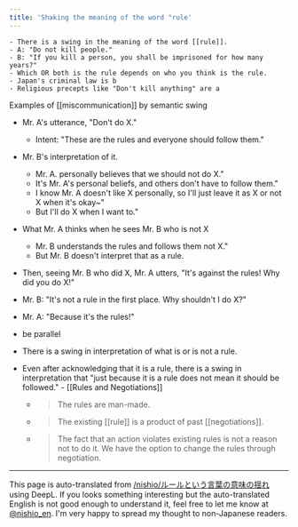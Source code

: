 ```yaml
---
title: 'Shaking the meaning of the word "rule'
---
```


    - There is a swing in the meaning of the word [[rule]].
    - A: "Do not kill people."
    - B: "If you kill a person, you shall be imprisoned for how many years?"
    - Which OR both is the rule depends on who you think is the rule.
    - Japan's criminal law is b
    - Religious precepts like "Don't kill anything" are a

Examples of [[miscommunication]] by semantic swing
- Mr. A's utterance, "Don't do X."
    - Intent: "These are the rules and everyone should follow them."
- Mr. B's interpretation of it.
    - Mr. A. personally believes that we should not do X."
    - It's Mr. A's personal beliefs, and others don't have to follow them."
    - I know Mr. A doesn't like X personally, so I'll just leave it as X or not X when it's okay~"
    - But I'll do X when I want to."
- What Mr. A thinks when he sees Mr. B who is not X
    - Mr. B understands the rules and follows them not X."
    - But Mr. B doesn't interpret that as a rule.
- Then, seeing Mr. B who did X, Mr. A utters, "It's against the rules! Why did you do X!"
- Mr. B: "It's not a rule in the first place. Why shouldn't I do X?"
- Mr. A: "Because it's the rules!"
- be parallel

- There is a swing in interpretation of what is or is not a rule.
- Even after acknowledging that it is a rule, there is a swing in interpretation that "just because it is a rule does not mean it should be followed."
        - [[Rules and Negotiations]]
    - > The rules are man-made.
    - > The existing [[rule]] is a product of past [[negotiations]].
    - > The fact that an action violates existing rules is not a reason not to do it. We have the option to change the rules through negotiation.
---
This page is auto-translated from [/nishio/ルールという言葉の意味の揺れ](https://scrapbox.io/nishio/ルールという言葉の意味の揺れ) using DeepL. If you looks something interesting but the auto-translated English is not good enough to understand it, feel free to let me know at [@nishio_en](https://twitter.com/nishio_en). I'm very happy to spread my thought to non-Japanese readers.